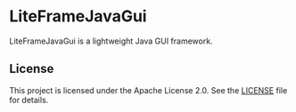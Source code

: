 # LiteFrameJavaGui

LiteFrameJavaGui is a lightweight Java GUI framework.

## License

This project is licensed under the Apache License 2.0. See the [LICENSE](LICENSE) file for details.
